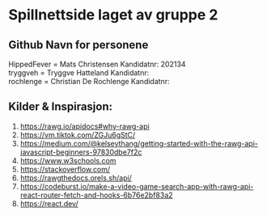 # Spillnettside laget av gruppe 2

## Github Navn for personene
HippedFever = Mats Christensen Kandidatnr: 202134 \
tryggveh = Tryggve Hatteland Kandidatnr: \
rochlenge = Christian De Rochlenge Kandidatnr:

## Kilder & Inspirasjon:

1. https://rawg.io/apidocs#why-rawg-api
2. https://vm.tiktok.com/ZGJu6gStC/
3. https://medium.com/@kelseythang/getting-started-with-the-rawg-api-javascript-beginners-97830dbe7f2c
4. https://www.w3schools.com
5. https://stackoverflow.com/
6. https://rawgthedocs.orels.sh/api/
7. https://codeburst.io/make-a-video-game-search-app-with-rawg-api-react-router-fetch-and-hooks-6b76e2bf83a2
8. https://react.dev/

